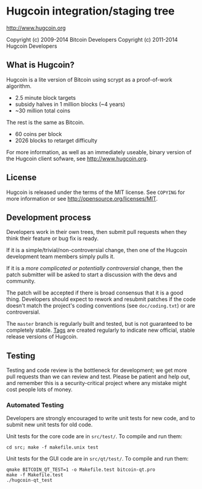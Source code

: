 Hugcoin integration/staging tree
================================

http://www.hugcoin.org

Copyright (c) 2009-2014 Bitcoin Developers
Copyright (c) 2011-2014 Hugcoin Developers

What is Hugcoin?
----------------

Hugcoin is a lite version of Bitcoin using scrypt as a proof-of-work algorithm.
 - 2.5 minute block targets
 - subsidy halves in 1 million blocks (~4 years)
 - ~30 million total coins

The rest is the same as Bitcoin.
 - 60 coins per block
 - 2026 blocks to retarget difficulty

For more information, as well as an immediately useable, binary version of
the Hugcoin client sofware, see http://www.hugcoin.org.

License
-------

Hugcoin is released under the terms of the MIT license. See `COPYING` for more
information or see http://opensource.org/licenses/MIT.

Development process
-------------------

Developers work in their own trees, then submit pull requests when they think
their feature or bug fix is ready.

If it is a simple/trivial/non-controversial change, then one of the Hugcoin
development team members simply pulls it.

If it is a *more complicated or potentially controversial* change, then the patch
submitter will be asked to start a discussion with the devs and community.

The patch will be accepted if there is broad consensus that it is a good thing.
Developers should expect to rework and resubmit patches if the code doesn't
match the project's coding conventions (see `doc/coding.txt`) or are
controversial.

The `master` branch is regularly built and tested, but is not guaranteed to be
completely stable. [Tags](https://github.com/hugcoin-project/hugcoin/tags) are created
regularly to indicate new official, stable release versions of Hugcoin.

Testing
-------

Testing and code review is the bottleneck for development; we get more pull
requests than we can review and test. Please be patient and help out, and
remember this is a security-critical project where any mistake might cost people
lots of money.

### Automated Testing

Developers are strongly encouraged to write unit tests for new code, and to
submit new unit tests for old code.

Unit tests for the core code are in `src/test/`. To compile and run them:

    cd src; make -f makefile.unix test

Unit tests for the GUI code are in `src/qt/test/`. To compile and run them:

    qmake BITCOIN_QT_TEST=1 -o Makefile.test bitcoin-qt.pro
    make -f Makefile.test
    ./hugcoin-qt_test

